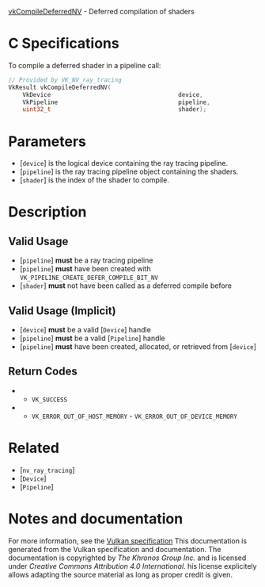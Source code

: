 [vkCompileDeferredNV](https://www.khronos.org/registry/vulkan/specs/1.3-extensions/man/html/vkCompileDeferredNV.html) - Deferred compilation of shaders

# C Specifications
To compile a deferred shader in a pipeline call:
```c
// Provided by VK_NV_ray_tracing
VkResult vkCompileDeferredNV(
    VkDevice                                    device,
    VkPipeline                                  pipeline,
    uint32_t                                    shader);
```

# Parameters
- [`device`] is the logical device containing the ray tracing pipeline.
- [`pipeline`] is the ray tracing pipeline object containing the shaders.
- [`shader`] is the index of the shader to compile.

# Description
## Valid Usage
-  [`pipeline`] **must**  be a ray tracing pipeline
-  [`pipeline`] **must**  have been created with `VK_PIPELINE_CREATE_DEFER_COMPILE_BIT_NV`
-  [`shader`] **must**  not have been called as a deferred compile before

## Valid Usage (Implicit)
-  [`device`] **must**  be a valid [`Device`] handle
-  [`pipeline`] **must**  be a valid [`Pipeline`] handle
-  [`pipeline`] **must**  have been created, allocated, or retrieved from [`device`]

## Return Codes
*   - `VK_SUCCESS` 
*   - `VK_ERROR_OUT_OF_HOST_MEMORY`  - `VK_ERROR_OUT_OF_DEVICE_MEMORY`

# Related
- [`nv_ray_tracing`]
- [`Device`]
- [`Pipeline`]

# Notes and documentation
For more information, see the [Vulkan specification](https://www.khronos.org/registry/vulkan/specs/1.3-extensions/html/vkspec.html)
This documentation is generated from the Vulkan specification and documentation.
The documentation is copyrighted by *The Khronos Group Inc.* and is licensed under *Creative Commons Attribution 4.0 International*.
his license explicitely allows adapting the source material as long as proper credit is given.
        